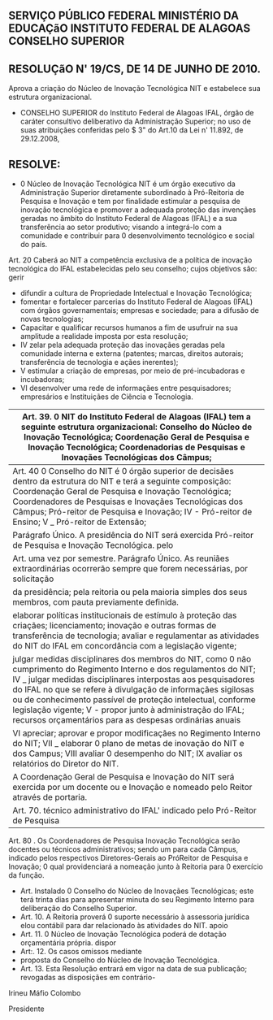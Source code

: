 <!-- image -->

<!-- image -->

## SERVIÇO PÚBLICO FEDERAL MINISTÉRIO DA EDUCAÇãO INSTITUTO FEDERAL DE ALAGOAS CONSELHO SUPERIOR

## RESOLUÇãO N' 19/CS, DE 14 DE JUNHO DE 2010.

Aprova a criação do Núcleo de Inovação Tecnológica NIT e estabelece sua estrutura organizacional.

- CONSELHO SUPERIOR do Instituto Federal de Alagoas IFAL, órgão de caráter consultivo deliberativo da Administração Superior; no uso de suas atribuiçães conferidas pelo $ 3" do Art.10 da Lei n' 11.892, de 29.12.2008,

## RESOLVE:

- 0 Núcleo de Inovação Tecnológica NIT é um órgão executivo da Administração Superior diretamente subordinado à Pró-Reitoria de Pesquisa e Inovação e tem por finalidade estimular a pesquisa de inovação tecnológica e promover a adequada proteção das invençães geradas no âmbito do Instituto Federal de Alagoas (IFAL) e a sua transferência ao setor produtivo; visando a integrá-lo com a comunidade e contribuir para 0 desenvolvimento tecnológico e social do país.

Art. 20 Caberá ao NIT a competência exclusiva de a política de inovação tecnológica do IFAL estabelecidas pelo seu conselho; cujos objetivos são: gerir

- difundir a cultura de Propriedade Intelectual e Inovação Tecnológica;
- fomentar e fortalecer parcerias do Instituto Federal de   Alagoas (IFAL) com órgãos governamentais; empresas e sociedade; para a difusão de novas tecnologias;
- Capacitar e qualificar recursos humanos a fim de usufruir na sua amplitude a realidade imposta por esta resolução;
- IV zelar  pela adequada proteção das   inovaçães geradas   pela   comunidade interna e externa (patentes; marcas, direitos autorais; transferência de tecnologia e açães inerentes);
- V estimular a criação de empresas, por meio de pré-incubadoras e incubadoras;
- VI desenvolver uma rede de informaçães entre   pesquisadores;   empresários e Instituiçães de Ciência e Tecnologia.

<!-- image -->

<!-- image -->

<!-- image -->

| Art. 39. 0 NIT do Instituto Federal de Alagoas (IFAL) tem a seguinte estrutura organizacional: Conselho do Núcleo de Inovação Tecnológica; Coordenação Geral de Pesquisa e Inovação Tecnológica; Coordenadorias de Pesquisas e Inovaçães Tecnológicas dos Câmpus;                                                                                                                                                                            |
|----------------------------------------------------------------------------------------------------------------------------------------------------------------------------------------------------------------------------------------------------------------------------------------------------------------------------------------------------------------------------------------------------------------------------------------------|
| Art. 40 0 Conselho do NIT é 0 órgão superior de decisães dentro da estrutura do NIT e terá a seguinte composição: Coordenação Geral de Pesquisa e Inovação Tecnológica; Coordenadores de Pesquisas e Inovaçães Tecnológicas dos Câmpus; Pró-reitor de Pesquisa e Inovação; IV - Pró-reitor de Ensino; V _ Pró-reitor de Extensão;                                                                                                            |
| Parágrafo   Único. A presidência do NIT será exercida Pró-reitor de Pesquisa e Inovação Tecnológica. pelo                                                                                                                                                                                                                                                                                                                                    |
| Art. uma vez por semestre. Parágrafo Único. As reuniães extraordinárias ocorrerão sempre que forem necessárias, por solicitação                                                                                                                                                                                                                                                                                                              |
| da presidência; pela reitoria ou pela maioria simples dos seus membros, com pauta previamente definida.                                                                                                                                                                                                                                                                                                                                      |
| elaborar políticas institucionais de estímulo à proteção das criaçães; licenciamento; inovação e outras formas de transferência de tecnologia; avaliar e regulamentar as atividades do NIT do IFAL em concordância com a legislação vigente;                                                                                                                                                                                                 |
| julgar medidas disciplinares dos membros do NIT, como 0 não cumprimento do Regimento Interno e dos regulamentos do NIT; IV _ julgar medidas disciplinares interpostas aos pesquisadores do IFAL no que se refere à divulgação de informaçães sigilosas ou de conhecimento passível de proteção intelectual, conforme legislação vigente; V - propor junto à administração do IFAL; recursos orçamentários para as despesas ordinárias anuais |
| VI apreciar; aprovar e propor modificaçães no Regimento Interno do NIT; VII _ elaborar 0 plano de metas de inovação do NIT e dos Campus; VIII avaliar 0 desempenho do NIT; IX avaliar os relatórios do Diretor do NIT.                                                                                                                                                                                                                       |
| A Coordenação Geral de Pesquisa e Inovação do NIT será exercida por um docente ou e Inovação e nomeado pelo Reitor através de portaria.                                                                                                                                                                                                                                                                                                      |
| Art. 70. técnico administrativo do IFAL' indicado pelo Pró-Reitor de Pesquisa                                                                                                                                                                                                                                                                                                                                                                |

<!-- image -->

Art. 80 . Os Coordenadores de Pesquisa Inovação Tecnológica serão docentes ou técnicos administrativos; sendo um para cada Câmpus, indicado pelos respectivos Diretores-Gerais ao PróReitor de Pesquisa e Inovação; 0 qual providenciará a nomeação junto à Reitoria para 0 exercício da função.

- Art. Instalado 0 Conselho do Núcleo de Inovaçães   Tecnológicas; este terá trinta dias para apresentar minuta do seu Regimento Interno para deliberação do Conselho Superior.
- Art. 10. A Reitoria proverá 0 suporte necessário à assessoria jurídica elou contábil para dar relacionado às atividades do NIT. apoio
- Art. 11. 0 Núcleo de Inovação Tecnológica poderá de dotação orçamentária própria. dispor
- Art:. 12. Os casos omissos mediante
- proposta do Conselho do Núcleo de Inovação Tecnológica.
- Art. 13. Esta Resolução entrará em vigor na data de sua publicação; revogadas as disposiçães em contrário-

<!-- image -->

Irineu Máfio Colombo

Presidente